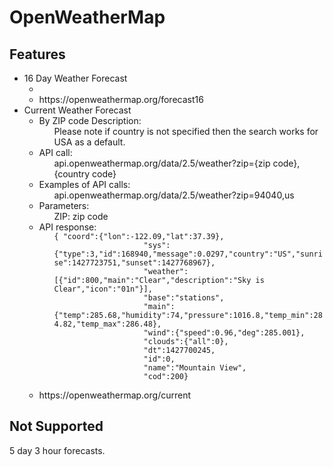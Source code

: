 # OpenWeatherMap

## Features
<ul>
  <li> 16 Day Weather Forecast
    <ul>
      <li>
      <li>https://openweathermap.org/forecast16</li>
    </ul>
  </li>
  <li> Current Weather Forecast
    <ul>
      <li>By ZIP code Description:
        <ul>Please note if country is not specified then the search works for USA as a default.
        </ul>
      </li>
      <li>API call:
        <ul>api.openweathermap.org/data/2.5/weather?zip={zip code},{country code}
        </ul>
      </li>
      <li>Examples of API calls:
        <ul>api.openweathermap.org/data/2.5/weather?zip=94040,us
        </ul>
      <li>Parameters:
        <ul>ZIP: zip code
        </ul>
      </li>
      <li>API response:
        <ul><code>{ "coord":{"lon":-122.09,"lat":37.39},
                    "sys":{"type":3,"id":168940,"message":0.0297,"country":"US","sunrise":1427723751,"sunset":1427768967},
                    "weather":[{"id":800,"main":"Clear","description":"Sky is Clear","icon":"01n"}],
                    "base":"stations",
                    "main":{"temp":285.68,"humidity":74,"pressure":1016.8,"temp_min":284.82,"temp_max":286.48},
                    "wind":{"speed":0.96,"deg":285.001},
                    "clouds":{"all":0},
                    "dt":1427700245,
                    "id":0,
                    "name":"Mountain View",
                    "cod":200}
          </code></ul>
      </li>
      <li>https://openweathermap.org/current</li>
    </ul>
  </li>
</ul>

## Not Supported
5 day 3 hour forecasts.

